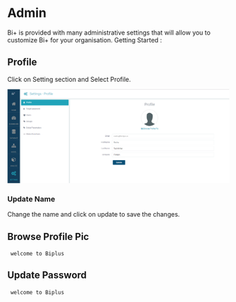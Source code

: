  # Admin

Bi+ is provided with many administrative settings that will allow you to customize Bi+ for your organisation.
Getting Started :

## Profile

Click on Setting section and Select Profile.

![enter image description here](https://raw.githubusercontent.com/sv18042016/fp1/f34b7b1dff5be71cb4bcc7ae10abb8b32e5eedf4/images/setting.png)


###  Update Name

Change the name and click on update to save the changes.
    

## Browse Profile Pic

     welcome to Biplus

## Update Password

     welcome to Biplus

<!--stackedit_data:
eyJoaXN0b3J5IjpbLTE0NjAwMDA5OTAsNDY1NzY2ODE2LC05Nz
Q2NjAxODddfQ==
-->